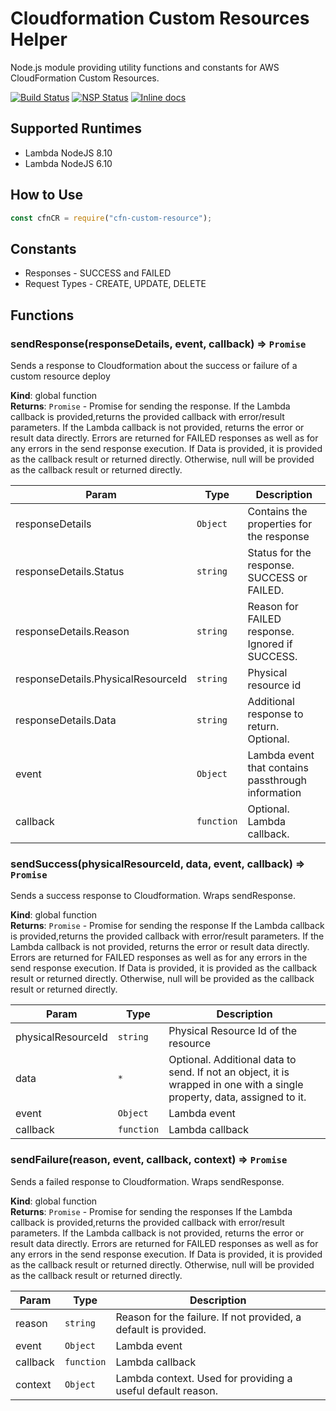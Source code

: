# Cloudformation Custom Resources Helper
Node.js module providing utility functions and constants for AWS CloudFormation Custom Resources.

[![Build Status](https://travis-ci.org/zippadd/cfn-custom-resource.svg?branch=master)](https://travis-ci.org/zippadd/cfn-custom-resource)
[![NSP Status](https://nodesecurity.io/orgs/zippadd/projects/2be330bc-260e-4e16-9128-896d9a5fb1b5/badge)](https://nodesecurity.io/orgs/zippadd/projects/2be330bc-260e-4e16-9128-896d9a5fb1b5)
[![Inline docs](http://inch-ci.org/github/zippadd/cfn-custom-resource.svg?branch=master)](http://inch-ci.org/github/zippadd/cfn-custom-resource)

## Supported Runtimes
* Lambda NodeJS 8.10
* Lambda NodeJS 6.10

## How to Use
```javascript
const cfnCR = require("cfn-custom-resource");
```

## Constants
* Responses - SUCCESS and FAILED
* Request Types - CREATE, UPDATE, DELETE

## Functions
### sendResponse(responseDetails, event, callback) ⇒ <code>Promise</code>
Sends a response to Cloudformation about the success or failure of a custom resource deploy

**Kind**: global function  
**Returns**: <code>Promise</code> - Promise for sending the response.
                                     If the Lambda callback is provided,returns the provided callback with
                                     error/result parameters.
                                     If the Lambda callback is not provided, returns the error or result data directly.
                                     Errors are returned for FAILED responses as well as for any errors in the
                                     send response execution.
                                     If Data is provided, it is provided as the callback result or returned directly.
                                     Otherwise, null will be provided as the callback result or returned directly.  

| Param | Type | Description |
| --- | --- | --- |
| responseDetails | <code>Object</code> | Contains the properties for the response |
| responseDetails.Status | <code>string</code> | Status for the response. SUCCESS or FAILED. |
| responseDetails.Reason | <code>string</code> | Reason for FAILED response. Ignored if SUCCESS. |
| responseDetails.PhysicalResourceId | <code>string</code> | Physical resource id |
| responseDetails.Data | <code>string</code> | Additional response to return. Optional. |
| event | <code>Object</code> | Lambda event that contains passthrough information |
| callback | <code>function</code> | Optional. Lambda callback. |

<a name="sendSuccess"></a>

### sendSuccess(physicalResourceId, data, event, callback) ⇒ <code>Promise</code>
Sends a success response to Cloudformation. Wraps sendResponse.

**Kind**: global function  
**Returns**: <code>Promise</code> - Promise for sending the response
                                     If the Lambda callback is provided,returns the provided callback with error/result parameters.
                                     If the Lambda callback is not provided, returns the error or result data directly.
                                     Errors are returned for FAILED responses as well as for any errors in the send response execution.
                                     If Data is provided, it is provided as the callback result or returned directly.
                                     Otherwise, null will be provided as the callback result or returned directly.  

| Param | Type | Description |
| --- | --- | --- |
| physicalResourceId | <code>string</code> | Physical Resource Id of the resource |
| data | <code>\*</code> | Optional. Additional data to send. If not                                        an object, it is wrapped in one with a                                        single property, data, assigned to it. |
| event | <code>Object</code> | Lambda event |
| callback | <code>function</code> | Lambda callback |

<a name="sendFailure"></a>

### sendFailure(reason, event, callback, context) ⇒ <code>Promise</code>
Sends a failed response to Cloudformation. Wraps sendResponse.

**Kind**: global function  
**Returns**: <code>Promise</code> - Promise for sending the responses
                                     If the Lambda callback is provided,returns the provided callback with error/result parameters.
                                     If the Lambda callback is not provided, returns the error or result data directly.
                                     Errors are returned for FAILED responses as well as for any errors in the send response execution.
                                     If Data is provided, it is provided as the callback result or returned directly.
                                     Otherwise, null will be provided as the callback result or returned directly.  

| Param | Type | Description |
| --- | --- | --- |
| reason | <code>string</code> | Reason for the failure. If not provided, a default is provided. |
| event | <code>Object</code> | Lambda event |
| callback | <code>function</code> | Lambda callback |
| context | <code>Object</code> | Lambda context. Used for providing a useful default reason. |

